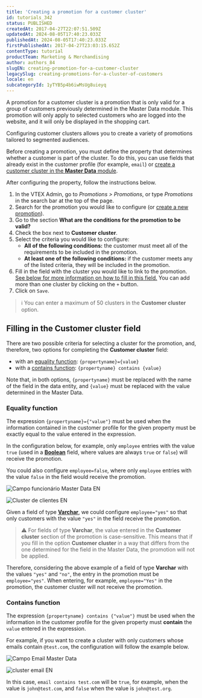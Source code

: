```yaml
---
title: 'Creating a promotion for a customer cluster'
id: tutorials_342
status: PUBLISHED
createdAt: 2017-04-27T22:07:51.509Z
updatedAt: 2024-08-05T17:40:23.033Z
publishedAt: 2024-08-05T17:40:23.033Z
firstPublishedAt: 2017-04-27T23:03:15.652Z
contentType: tutorial
productTeam: Marketing & Merchandising
author: authors_84
slugEN: creating-promotion-for-a-customer-cluster
legacySlug: creating-promotions-for-a-cluster-of-customers
locale: en
subcategoryId: 1yTYB5p4b6iwMsUg8uieyq
---
```


A promotion for a customer cluster is a promotion that is only valid for a group of customers previously determined in the Master Data module. This promotion will only apply to selected customers who are logged into the website, and it will only be displayed in the shopping cart.

Configuring customer clusters allows you to create a variety of promotions tailored to segmented audiences.

Before creating a promotion, you must define the property that determines whether a customer is part of the cluster. To do this, you can use fields that already exist in the customer profile (for example, `email`) or [create a customer cluster in the __Master Data__ module](/en/faq/como-criar-um-cluster-de-clientes/).

After configuring the property, follow the instructions below.

1. In the VTEX Admin, go to *Promotions > Promotions*, or type *Promotions* in the search bar at the top of the page.
2. Search for the promotion you would like to configure (or [create a new promotion](/en/tutorial/como-criar-promocoes/)).
3. Go to the section **What are the conditions for the promotion to be valid?**
4. Check the box next to **Customer cluster**.
5. Select the criteria you would like to configure:
    *   **All of the following conditions:** the customer must meet all of the requirements to be included in the promotion.
    *   **At least one of the following conditions:** if the customer meets any of the listed criteria, they will be included in the promotion.
6. Fill in the field with the cluster you would like to link to the promotion. [See below for more information on how to fill in this field.](#filling-in-the-customer-cluster-field) You can add more than one cluster by clicking on the `+` button.
7. Click on `Save`.

> ℹ️ You can enter a maximum of 50 clusters in the **Customer cluster** option.

## Filling in the Customer cluster field

There are two possible criteria for selecting a cluster for the promotion, and, therefore, two options for completing the **Customer cluster** field: 

*   with an [equality function](#equality-function): `{propertyname}={value}`
*   with a [contains function](#contains-function): `{propertyname} contains {value}`

Note that, in both options, `{propertyname}` must be replaced with the name of the field in the data entity, and `{value}` must be replaced with the value determined in the Master Data.

### Equality function

The expression `{propertyname}={"value"}` must be used when the information contained in the customer profile for the given property must be exactly equal to the value entered in the expression.

In the configuration below, for example, only `employee` entries with the value `true` (used in a **[Boolean](/en/tutorial/criando-entidade-de-dados--tutorials_1265)** field, where values are always `true` or `false`) will receive the promotion.

You could also configure `employee=false`, where only `employee` entries with the value `false` in the field would receive the promotion.

![Campo funcionário Master Data EN](https://cdn.statically.io/gh/vtexdocs/help-center-content/refs/heads/main/docs/en/tutorials/promotions-and-taxes/promotions/creating-promotion-for-a-customer-cluster_1.png)

![Cluster de clientes EN](https://cdn.statically.io/gh/vtexdocs/help-center-content/refs/heads/main/docs/en/tutorials/promotions-and-taxes/promotions/creating-promotion-for-a-customer-cluster_2.png)

Given a field of type **[Varchar](/en/tutorial/criando-entidade-de-dados--tutorials_1265)**, we could configure `employee="yes"` so that only customers with the value `"yes"` in the field receive the promotion.

> ⚠️ For fields of type **Varchar**, the value entered in the **Customer cluster** section of the promotion is case-sensitive. This means that if you fill in the option **Customer cluster** in a way that differs from the one determined for the field in the Master Data, the promotion will not be applied.

Therefore, considering the above example of a field of type **Varchar** with the values `"yes"` and `"no"`, the entry in the promotion must be `employee="yes"`. When entering, for example, `employee="Yes"` in the promotion, the customer cluster will not receive the promotion.

### Contains function

The expression `{propertyname} contains {"value"}` must be used when the information in the customer profile for the given property must **contain** the `value` entered in the expression.

For example, if you want to create a cluster with only customers whose emails contain `@test.com`, the configuration will follow the example below.

![Campo Email Master Data](https://cdn.statically.io/gh/vtexdocs/help-center-content/refs/heads/main/docs/en/tutorials/promotions-and-taxes/promotions/creating-promotion-for-a-customer-cluster_3.png)

![cluster email EN](https://cdn.statically.io/gh/vtexdocs/help-center-content/refs/heads/main/docs/en/tutorials/promotions-and-taxes/promotions/creating-promotion-for-a-customer-cluster_4.png)

In this case, `email contains test.com` will be `true`, for example, when the value is `john@test.com`, and `false` when the value is `john@test.org`.
